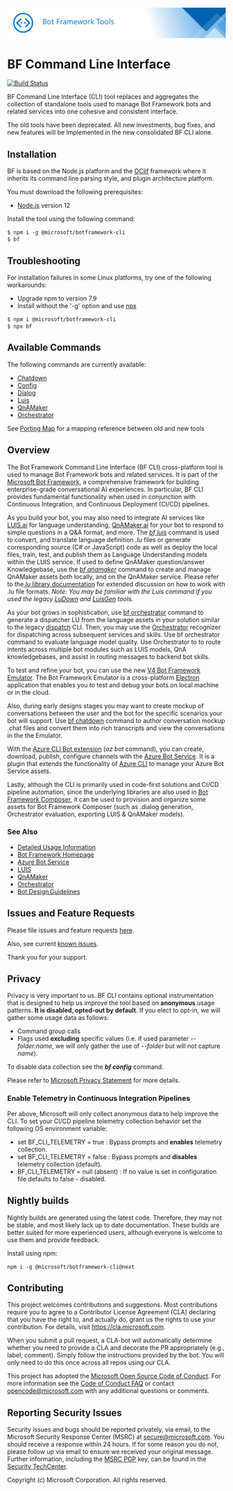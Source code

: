 

![Bot Framework CLI](./media/BFCLI-header.png)

# BF Command Line Interface
[![Build Status](https://fuselabs.visualstudio.com/SDK_Public/_apis/build/status/microsoft.botframework-cli?branchName=main)](https://fuselabs.visualstudio.com/SDK_Public/_build/latest?definitionId=713&branchName=main)

BF Command Line Interface (CLI) tool replaces and aggregates the collection of standalone tools used to manage Bot Framework bots and related services into one cohesive and consistent interface.

The old tools have been deprecated. All new investments, bug fixes, and new features will be implemented in the new consolidated BF CLI alone.

## Installation

BF is based on the Node.js platform and the [OClif](https://github.com/oclif/oclif) framework where it inherits its command line parsing style, and plugin architecture platform.

You must download the following prerequisites:

* [Node.js](https://nodejs.org/) version 12

Install the tool using the following command:

~~~
$ npm i -g @microsoft/botframework-cli
$ bf
~~~

## Troubleshooting

For installation failures in some Linux platforms, try one of the following workarounds:
- Upgrade npm to version 7.9
- Install without the '-g' option and use [npx](https://www.npmjs.com/package/npx)

~~~
$ npm i @microsoft/botframework-cli
$ npx bf
~~~

## Available Commands

The following commands are currently available:
* [Chatdown][1]
* [Config][2]
* [Dialog][3]
* [Luis][4]
* [QnAMaker][5]
* [Orchestrator][6]

See [Porting Map](https://github.com/microsoft/botframework-cli/blob/main/PortingMap.md) for a mapping reference between old and new tools

## Overview

The  Bot Framework Command Line Interface (BF CLI) cross-platform tool is used to manage Bot Framework bots and related services. It is part of the [Microsoft Bot Framework](https://github.com/Microsoft/botframework), a comprehensive framework for building enterprise-grade conversational AI experiences.  In particular, BF CLI provides fundamental functionality when used in conjunction with Continuous Integration, and Continuous Deployment (CI/CD) pipelines.

As you build your bot, you may also need to integrate AI services like [LUIS.ai](http://luis.ai) for language understanding, [QnAMaker.ai](http://qnamaker.ai) for your bot to respond to simple questions in a Q&A format, and more. The _[bf luis](./packages/cli#bf-luis)_ command is used to convert, and translate language definition _.lu_ files or generate corresponding source (C# or JavaScript) code as well as deploy the local files, train, test, and publish them as Language Understanding models within the LUIS service. If used to define QnAMaker question/answer Knowledgebase, use the _[bf qnamaker](./packages/cli#bf-qnamaker)_ command to create and manage QnAMaker assets both locally, and on the QnAMaker service. Please refer to the[ _lu_ library documentation](./packages/lu)  for extended discussion on how to work with .lu file formats. _Note: You may be familiar with the Luis command if you used the legacy [LuDown](https://github.com/microsoft/botbuilder-tools/tree/master/packages/Ludown) and [LuisGen](https://github.com/microsoft/botbuilder-tools/tree/master/packages/LUISGen) tools._

As your bot grows in sophistication, use [bf orchestrator][6] command to generate a dispatcher LU from the language assets in your solution similar to the legacy [dispatch](https://github.com/Microsoft/botbuilder-tools/tree/master/packages/Dispatch) CLI. Then, you may use the [Orchestrator][7] recognizer for dispatching across subsequent services and skills. Use bf orchestrator command to evaluate language model quality. Use Orchestrator to to route intents across multiple bot modules such as LUIS models, QnA knowledgebases, and assist in routing messages to backend bot skills.

To test and refine your bot, you can use the new [V4 Bot Framework Emulator](https://github.com/Microsoft/BotFramework-Emulator/releases). The Bot Framework Emulator is a cross-platform [Electron](https://electronjs.org/) application that enables you to test and debug your bots on local machine or in the cloud.

Also, during early designs stages you may want to create mockup of conversations between the user and the bot for the specific scenarios your bot will support. Use [bf chatdown](./packages/cli#bf-chatdown) command to author conversation mockup .chat files and convert them into rich transcripts and view the conversations in the the Emulator.

With the [Azure CLI Bot extension](./AzureCli.md) (_az bot_ command), you can create, download, publish, configure channels with the [Azure Bot Service](https://azure.microsoft.com/en-us/services/bot-service/). It is a plugin that extends the functionality of [Azure CLI](https://docs.microsoft.com/en-us/cli/azure/install-azure-cli?view=azure-cli-latest) to manage your Azure Bot Service assets.

Lastly, although the CLI is primarily used in code-first solutions and CI/CD pipeline automation, since the underlying libraries are also used in [Bot Framework Composer][8], it can be used to provision and organize some assets for Bot Framework Composer (such as .dialog generation, Orchestrator evaluation, exporting LUIS & QnAMaker models).  


### See Also
* [Detailed Usage Information](https://github.com/microsoft/botframework-cli/tree/main/packages/cli)
* [Bot Framework Homepage](https://dev.botframework.com/)
* [Azure Bot Service](https://docs.microsoft.com/en-us/azure/bot-service/bot-service-overview-introduction?view=azure-bot-service-4.0)
* [LUIS](https://docs.microsoft.com/en-us/azure/cognitive-services/luis/index)
* [QnAMaker](https://docs.microsoft.com/en-us/azure/cognitive-services/qnamaker/)
* [Orchestrator][7]
* [Bot Design Guidelines](https://docs.microsoft.com/en-us/azure/bot-service/bot-service-design-principles)

## Issues and Feature Requests
Please file issues and feature requests [here](https://github.com/microsoft/botframework-cli/issues).

Also, see current [known issues](https://github.com/microsoft/botframework-cli/labels/known-issues).

Thank you for your support.

## Privacy
Privacy is very important to us. BF CLI contains optional instrumentation that is designed to help us improve the tool based on **anonymous** usage patterns. __It is disabled, opted-out by default__. If you elect to opt-in, we will gather some usage data as follows:
* Command group calls
* Flags used **excluding** specific values (i.e. if used parameter _--folder:name_, we will only gather the use of _--folder_ but will not capture _name_).

To disable data collection see the  __*bf config*__ command.


Please refer to [Microsoft Privacy Statement](https://privacy.microsoft.com/en-US/privacystatement) for more details.

### Enable Telemetry in Continuous Integration Pipelines

Per above, Microsoft will only collect anonymous data to help improve the CLI. To set your CI/CD pipeline telemetry collection behavior set the following OS environment variable:

* set BF_CLI_TELEMETRY = true  : Bypass prompts and **enables** telemetry collection.
* set BF_CLI_TELEMETRY = false : Bypass prompts and **disables** telemetry collection (default).
* BF_CLI_TELEMETRY = null (absent) : If no value is set in configuration file defaults to false - disabled.

## Nightly builds

Nightly builds are generated using the latest code. Therefore, they may not be stable, and most likely lack up to date documentation. These builds are better suited for more experienced users, although everyone is welcome to use them and provide feedback.

Install using npm:
```shell
npm i -g @microsoft/botframework-cli@next
```


## Contributing

This project welcomes contributions and suggestions.  Most contributions require you to agree to a
Contributor License Agreement (CLA) declaring that you have the right to, and actually do, grant us
the rights to use your contribution. For details, visit https://cla.microsoft.com.

When you submit a pull request, a CLA-bot will automatically determine whether you need to provide
a CLA and decorate the PR appropriately (e.g., label, comment). Simply follow the instructions
provided by the bot. You will only need to do this once across all repos using our CLA.

This project has adopted the [Microsoft Open Source Code of Conduct](https://opensource.microsoft.com/codeofconduct/).
For more information see the [Code of Conduct FAQ](https://opensource.microsoft.com/codeofconduct/faq/) or
contact [opencode@microsoft.com](mailto:opencode@microsoft.com) with any additional questions or comments.

## Reporting Security Issues

Security issues and bugs should be reported privately, via email, to the Microsoft Security Response Center (MSRC) at [secure@microsoft.com](mailto:secure@microsoft.com). You should receive a response within 24 hours. If for some reason you do not, please follow up via email to ensure we received your original message. Further information, including the [MSRC PGP](https://technet.microsoft.com/en-us/security/dn606155) key, can be found in the [Security TechCenter](https://technet.microsoft.com/en-us/security/default).

Copyright (c) Microsoft Corporation. All rights reserved.

[1]: ./packages/chatdown/README.md
[2]: ./packages/cli#bf-config
[3]: ./packages/dialog/README.md
[4]: ./packages/luis/README.md
[5]: ./packages/qnamaker/README.md
[6]: ./packages/orchestrator/README.md
[7]: https://aka.ms/bf-orchestrator
[8]: https://docs.microsoft.com/en-us/composer/introduction
